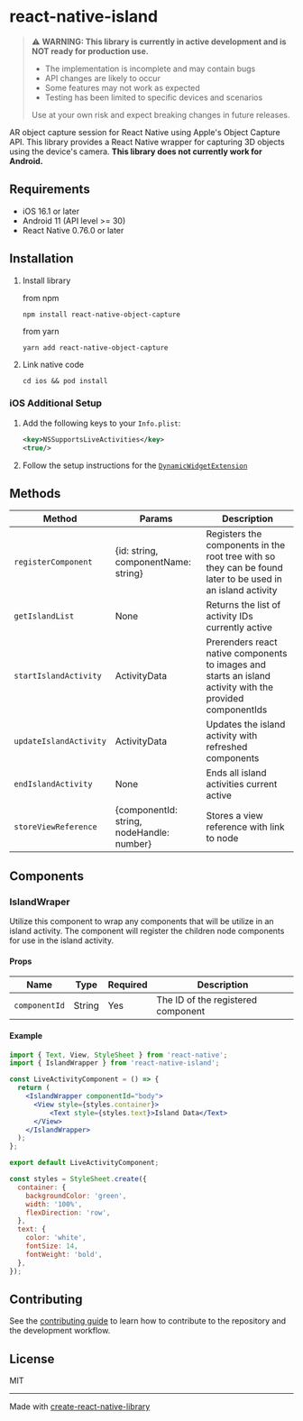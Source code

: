# react-native-island

> ⚠️ **WARNING: This library is currently in active development and is NOT ready for production use.**
> 
> - The implementation is incomplete and may contain bugs
> - API changes are likely to occur
> - Some features may not work as expected
> - Testing has been limited to specific devices and scenarios
> 
> Use at your own risk and expect breaking changes in future releases.


AR object capture session for React Native using Apple's Object Capture API. This library provides a React Native wrapper for capturing 3D objects using the device's camera. **This library does not currently work for Android.**

## Requirements

- iOS 16.1 or later
- Android 11 (API level >= 30)
- React Native 0.76.0 or later

## Installation
1. Install library

    from npm
    ```
    npm install react-native-object-capture
    ```

    from yarn
    ```
    yarn add react-native-object-capture
    ```

2. Link native code
    ```
    cd ios && pod install
    ```

### iOS Additional Setup

1. Add the following keys to your `Info.plist`:
    ```xml
    <key>NSSupportsLiveActivities</key>
    <true/>
    ```
2. Follow the setup instructions for the [`DynamicWidgetExtension`](./docs/DYNAMIC_WIDGET_SETUP.md)



## Methods


| Method | Params | Description |
|--------|--------|-------------|
| `registerComponent` | {id: string, componentName: string} | Registers the components in the root tree with so they can be found later to be used in an island activity |
| `getIslandList` | None | Returns the list of activity IDs currently active |
| `startIslandActivity` | ActivityData | Prerenders react native components to images and starts an island activity with the provided componentIds |
| `updateIslandActivity` | ActivityData | Updates the island activity with refreshed components |
| `endIslandActivity` | None | Ends all island activities current active |
| `storeViewReference` | {componentId: string, nodeHandle: number} | Stores a view reference with link to node |

## Components

### IslandWraper

Utilize this component to wrap any components that will be utilize in an island activity. The component will register the children node components for use in the island activity.

#### Props

| Name | Type | Required | Description |
|------|------|----------|-------------|
| `componentId` | String | Yes | The ID of the registered component |

#### Example

```jsx
import { Text, View, StyleSheet } from 'react-native';
import { IslandWrapper } from 'react-native-island';

const LiveActivityComponent = () => {
  return (
    <IslandWrapper componentId="body">
      <View style={styles.container}>
          <Text style={styles.text}>Island Data</Text>
      </View>
    </IslandWrapper>
  );
};

export default LiveActivityComponent;

const styles = StyleSheet.create({
  container: {
    backgroundColor: 'green',
    width: '100%',
    flexDirection: 'row',
  },
  text: {
    color: 'white',
    fontSize: 14,
    fontWeight: 'bold',
  },
});
```

## Contributing

See the [contributing guide](CONTRIBUTING.md) to learn how to contribute to the repository and the development workflow.

## License

MIT

---

Made with [create-react-native-library](https://github.com/callstack/react-native-builder-bob)